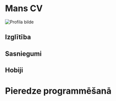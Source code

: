 # Mans CV
![Profila bilde](https://imgur.com/a/GyqMsgx)

## Izglītība


## Sasniegumi




## Hobiji


# Pieredze programmēšanā